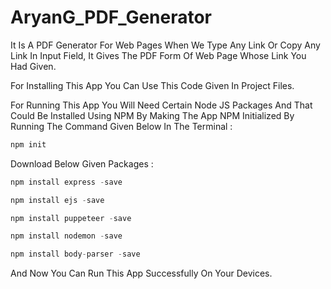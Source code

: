# AryanG_PDF_Generator
It Is A PDF Generator For Web Pages When We Type Any Link Or Copy Any Link In Input Field, It Gives The PDF Form Of Web Page Whose Link You Had Given.

For Installing This App You Can Use This Code Given In Project Files.

For Running This App You Will Need Certain Node JS Packages And That Could Be Installed Using NPM By Making The App NPM Initialized By Running The Command Given Below In The Terminal :

```js
npm init
```
Download Below Given Packages :

```js
npm install express -save

npm install ejs -save

npm install puppeteer -save

npm install nodemon -save

npm install body-parser -save
```

And Now You Can Run This App Successfully On Your Devices.
